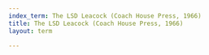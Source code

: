 ```yaml
---
index_term: The LSD Leacock (Coach House Press, 1966)
title: The LSD Leacock (Coach House Press, 1966)
layout: term

---
```

